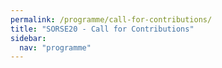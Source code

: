 ```yaml
---
permalink: /programme/call-for-contributions/
title: "SORSE20 - Call for Contributions"
sidebar:
  nav: "programme"
---
```

